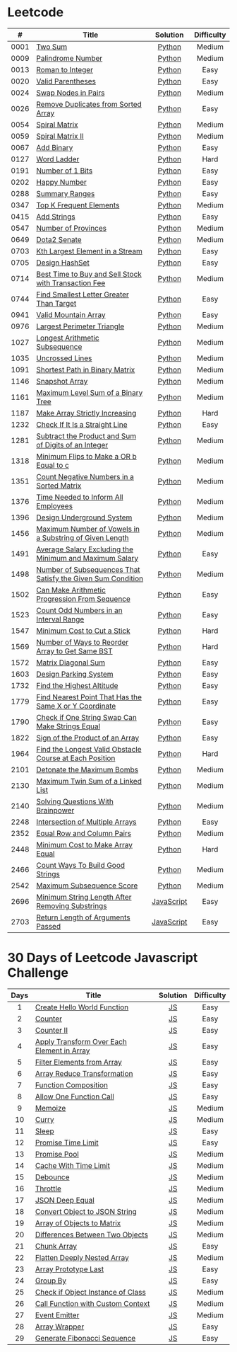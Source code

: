 # Leetcode

|  #   | Title                                                                                                                                                         |                                             Solution                                             | Difficulty |
| :--: | ------------------------------------------------------------------------------------------------------------------------------------------------------------- | :----------------------------------------------------------------------------------------------: | :--------: |
| 0001 | [Two Sum](https://leetcode.com/problems/two-sum)                                                                                                              |                            [Python](./algorithms/leetcode/two-sum.py)                            |   Medium   |
| 0009 | [Palindrome Number](https://leetcode.com/problems/palindrome-number)                                                                                          |                       [Python](./algorithms/leetcode/palindrome-number.py)                       |   Medium   |
| 0013 | [Roman to Integer](https://leetcode.com/problems/roman-to-integer)                                                                                            |                       [Python](./algorithms/leetcode/roman-to-integer.py)                        |    Easy    |
| 0020 | [Valid Parentheses](https://leetcode.com/problems/valid-parentheses)                                                                                          |                       [Python](./algorithms/leetcode/valid-parentheses.py)                       |    Easy    |
| 0024 | [Swap Nodes in Pairs](https://leetcode.com/problems/swap-nodes-in-pairs)                                                                                      |                      [Python](./algorithms/leetcode/swap-nodes-in-pairs.py)                      |   Medium   |
| 0026 | [Remove Duplicates from Sorted Array](https://leetcode.com/problems/remove-duplicates-from-sorted-array)                                                      |              [Python](./algorithms/leetcode/remove-duplicates-from-sorted-array.py)              |    Easy    |
| 0054 | [Spiral Matrix](https://leetcode.com/problems/spiral-matrix/)                                                                                                 |                         [Python](./algorithms/leetcode/spiral-matrix.py)                         |   Medium   |
| 0059 | [Spiral Matrix II](https://leetcode.com/problems/spiral-matrix-ii/)                                                                                           |                       [Python](./algorithms/leetcode/spiral-matrix-ii.py)                        |   Medium   |
| 0067 | [Add Binary](https://leetcode.com/problems/add-binary)                                                                                                        |                      [Python](./algorithms/leetcode/add-binary/solution.py)                      |    Easy    |
| 0127 | [Word Ladder](https://leetcode.com/problems/word-ladder)                                                                                                      |                     [Python](./algorithms/leetcode/word-ladder/solution.py)                      |    Hard    |
| 0191 | [Number of 1 Bits](https://leetcode.com/problems/number-of-1-bits)                                                                                            |                       [Python](./algorithms/leetcode/number-of-1-bits.py)                        |    Easy    |
| 0202 | [Happy Number](https://leetcode.com/problems/happy-number)                                                                                                    |                         [Python](./algorithms/leetcode/happy-number.py)                          |    Easy    |
| 0288 | [Summary Ranges](https://leetcode.com/problems/summary-ranges)                                                                                                |                    [Python](./algorithms/leetcode/summary-ranges/solution.py)                    |    Easy    |
| 0347 | [Top K Frequent Elements](https://leetcode.com/problems/top-k-frequent-elements)                                                                              |                    [Python](./algorithms/leetcode/top-k-frequent-elements.py)                    |   Medium   |
| 0415 | [Add Strings](https://leetcode.com/problems/add-strings)                                                                                                      |                          [Python](./algorithms/leetcode/add-strings.py)                          |    Easy    |
| 0547 | [Number of Provinces](https://leetcode.com/problems/number-of-provinces)                                                                                      |                   [Python](./algorithms/leetcode/number-of-provinces/main.py)                    |   Medium   |
| 0649 | [Dota2 Senate](https://leetcode.com/problems/dota2-senate/)                                                                                                   |                         [Python](./algorithms/leetcode/dota2-senate.py)                          |   Medium   |
| 0703 | [Kth Largest Element in a Stream](https://leetcode.com/problems/kth-largest-element-in-a-stream)                                                              |                [Python](./algorithms/leetcode/kth-largest-element-in-a-stream.py)                |    Easy    |
| 0705 | [Design HashSet](https://leetcode.com/problems/design-hashset/)                                                                                               |                        [Python](./algorithms/leetcode/design-hashset.py)                         |    Easy    |
| 0714 | [Best Time to Buy and Sell Stock with Transaction Fee](httpshttps://leetcode.com/problems/best-time-to-buy-and-sell-stock-with-transaction-fee)               | [Python](./algorithms/leetcode/best-time-to-buy-and-sell-stock-with-transaction-fee/solution.py) |   Medium   |
| 0744 | [Find Smallest Letter Greater Than Target](https://leetcode.com/problems/find-smallest-letter-greater-than-target)                                            |       [Python](./algorithms/leetcode/find-smallest-letter-greater-than-target/solution.py)       |    Easy    |
| 0941 | [Valid Mountain Array](https://leetcode.com/problems/valid-mountain-array)                                                                                    |                     [Python](./algorithms/leetcode/valid-mountain-array.py)                      |    Easy    |
| 0976 | [Largest Perimeter Triangle](https://leetcode.com/problems/largest-perimeter-triangle)                                                                        |                  [Python](./algorithms/leetcode/largest-perimeter-triangle.py)                   |   Medium   |
| 1027 | [Longest Arithmetic Subsequence](https://leetcode.com/problems/longest-arithmetic-subsequence)                                                                |            [Python](./algorithms/leetcode/longest-arithmetic-subsequence/solution.py)            |   Medium   |
| 1035 | [Uncrossed Lines](https://leetcode.com/problems/uncrossed-lines/)                                                                                             |                        [Python](./algorithms/leetcode/uncrossed-lines.py)                        |   Medium   |
| 1091 | [Shortest Path in Binary Matrix](https://leetcode.com/problems/shortest-path-in-binary-matrix/)                                                               |                [Python](./algorithms/leetcode/shortest-path-in-binary-matrix.py)                 |   Medium   |
| 1146 | [Snapshot Array](https://leetcode.com/problems/snapshot-array)                                                                                                |                    [Python](./algorithms/leetcode/snapshot-array/solution.py)                    |   Medium   |
| 1161 | [Maximum Level Sum of a Binary Tree](https://leetcode.com/problems/maximum-level-sum-of-a-binary-tree)                                                        |          [Python](./algorithms/leetcode/maximum-level-sum-of-a-binary-tree/solution.py)          |   Medium   |
| 1187 | [Make Array Strictly Increasing](https://leetcode.com/problems/make-array-strictly-increasing)                                                                |            [Python](./algorithms/leetcode/make-array-strictly-increasing/solution.py)            |    Hard    |
| 1232 | [Check If It Is a Straight Line](https://leetcode.com/problems/check-if-it-is-a-straight-line)                                                                |                [Python](./algorithms/leetcode/check-if-it-is-a-straight-line.py)                 |    Easy    |
| 1281 | [Subtract the Product and Sum of Digits of an Integer](https://leetcode.com/problems/subtract-the-product-and-sum-of-digits-of-an-integer)                    |     [Python](./algorithms/leetcode/subtract-the-product-and-sum-of-digits-of-an-integer.py)      |   Medium   |
| 1318 | [Minimum Flips to Make a OR b Equal to c](https://leetcode.com/problems/minimum-flips-to-make-a-or-b-equal-to-c)                                              |       [Python](./algorithms/leetcode/minimum-flips-to-make-a-or-b-equal-to-c/solution.py)        |   Medium   |
| 1351 | [Count Negative Numbers in a Sorted Matrix](https://leetcode.com/problems/count-negative-numbers-in-a-sorted-matrix)                                          |      [Python](./algorithms/leetcode/count-negative-numbers-in-a-sorted-matrix/solution.py)       |   Medium   |
| 1376 | [Time Needed to Inform All Employees](https://leetcode.com/problems/time-needed-to-inform-all-employees)                                                      |              [Python](./algorithms/leetcode/time-needed-to-inform-all-employees.py)              |   Medium   |
| 1396 | [Design Underground System](https://leetcode.com/problems/design-underground-system)                                                                          |                   [Python](./algorithms/leetcode/design-underground-system.py)                   |   Medium   |
| 1456 | [Maximum Number of Vowels in a Substring of Given Length](https://leetcode.com/problems/maximum-number-of-vowels-in-a-substring-of-given-length/)             |    [Python](./algorithms/leetcode/maximum-number-of-vowels-in-a-substring-of-given-length.py)    |   Medium   |
| 1491 | [Average Salary Excluding the Minimum and Maximum Salary](https://leetcode.com/problems/average-salary-excluding-the-minimum-and-maximum-salary)              |    [Python](./algorithms/leetcode/average-salary-excluding-the-minimum-and-maximum-salary.py)    |    Easy    |
| 1498 | [Number of Subsequences That Satisfy the Given Sum Condition](https://leetcode.com/problems/number-of-subsequences-that-satisfy-the-given-sum-condition/)     |  [Python](./algorithms/leetcode/number-of-subsequences-that-satisfy-the-given-sum-condition.py)  |   Medium   |
| 1502 | [Can Make Arithmetic Progression From Sequence](https://leetcode.com/problems/can-make-arithmetic-progression-from-sequence)                                  |         [Python](./algorithms/leetcode/can-make-arithmetic-progression-from-sequence.py)         |    Easy    |
| 1523 | [Count Odd Numbers in an Interval Range](https://leetcode.com/problems/count-odd-numbers-in-an-interval-range/)                                               |            [Python](./algorithms/leetcode/count-odd-numbers-in-an-interval-range.py)             |    Easy    |
| 1547 | [Minimum Cost to Cut a Stick](https://leetcode.com/problems/minimum-cost-to-cut-a-stick)                                                                      |                  [Python](./algorithms/leetcode/minimum-cost-to-cut-a-stic.py)                   |    Hard    |
| 1569 | [Number of Ways to Reorder Array to Get Same BST](https://leetcode.com/problems/number-of-ways-to-reorder-array-to-get-same-bst)                              |   [Python](./algorithms/leetcode/number-of-ways-to-reorder-array-to-get-same-bst/solution.py)    |    Hard    |
| 1572 | [Matrix Diagonal Sum](https://leetcode.com/problems/matrix-diagonal-sum/description/)                                                                         |                      [Python](./algorithms/leetcode/matrix-diagonal-sum.py)                      |    Easy    |
| 1603 | [Design Parking System](https://leetcode.com/problems/design-parking-system)                                                                                  |                     [Python](./algorithms/leetcode/design-parking-system.py)                     |    Easy    |
| 1732 | [Find the Highest Altitude](https://leetcode.com/problems/find-the-highest-altitude)                                                                          |              [Python](./algorithms/leetcode/find-the-highest-altitude/solution.py)               |    Easy    |
| 1779 | [Find Nearest Point That Has the Same X or Y Coordinate](https://leetcode.com/problems/find-nearest-point-that-has-the-same-x-or-y-coordinate)                |    [Python](./algorithms/leetcode/find-nearest-point-that-has-the-same-x-or-y-coordinate.py)     |    Easy    |
| 1790 | [Check if One String Swap Can Make Strings Equal](https://leetcode.com/problems/check-if-one-string-swap-can-make-strings-equal)                              |        [Python](./algorithms/leetcode/check-if-one-string-swap-can-make-strings-equal.py)        |    Easy    |
| 1822 | [Sign of the Product of an Array](https://leetcode.com/problems/sign-of-the-product-of-an-array)                                                              |                [Python](./algorithms/leetcode/sign-of-the-product-of-an-array.py)                |    Easy    |
| 1964 | [Find the Longest Valid Obstacle Course at Each Position](https://leetcode.com/problems/find-the-longest-valid-obstacle-course-at-each-position/description/) |    [Python](./algorithms/leetcode/find-the-longest-valid-obstacle-course-at-each-position.py)    |    Hard    |
| 2101 | [Detonate the Maximum Bombs](https://leetcode.com/problems/detonate-the-maximum-bombs)                                                                        |                  [Python](./algorithms/leetcode/detonate-the-maximum-bombs.py)                   |   Medium   |
| 2130 | [Maximum Twin Sum of a Linked List](https://leetcode.com/problems/maximum-twin-sum-of-a-linked-list)                                                          |               [Python](./algorithms/leetcode/maximum-twin-sum-of-a-linked-list.py)               |   Medium   |
| 2140 | [Solving Questions With Brainpower](https://leetcode.com/problems/solving-questions-with-brainpower/)                                                         |               [Python](./algorithms/leetcode/solving-questions-with-brainpower.py)               |   Medium   |
| 2248 | [Intersection of Multiple Arrays](https://leetcode.com/problems/intersection-of-multiple-arrays)                                                              |                [Python](./algorithms/leetcode/intersection-of-multiple-arrays.py)                |    Easy    |
| 2352 | [Equal Row and Column Pairs](https://leetcode.com/problems/equal-row-and-column-pairs)                                                                        |              [Python](./algorithms/leetcode/equal-row-and-column-pairs/solution.py)              |   Medium   |
| 2448 | [Minimum Cost to Make Array Equal](https://leetcode.com/problems/minimum-cost-to-make-array-equal)                                                            |           [Python](./algorithms/leetcode/minimum-cost-to-make-array-equal/solution.py)           |    Hard    |
| 2466 | [Count Ways To Build Good Strings](https://leetcode.com/problems/count-ways-to-build-good-strings/)                                                           |               [Python](./algorithms/leetcode/count-ways-to-build-good-strings.py)                |   Medium   |
| 2542 | [Maximum Subsequence Score](https://leetcode.com/problems/maximum-subsequence-score)                                                                          |                   [Python](./algorithms/leetcode/maximum-subsequence-score.py)                   |   Medium   |
| 2696 | [Minimum String Length After Removing Substrings](https://leetcode.com/problems/minimum-string-length-after-removing-substrings)                              | [JavaScript](./algorithms/leetcode/minimum-string-length-after-removing-substrings/solution.ts)  |    Easy    |
| 2703 | [Return Length of Arguments Passed](https://leetcode.com/problems/return-length-of-arguments-passed)                                                          |        [JavaScript](./algorithms/leetcode/return-length-of-arguments-passed/solution.ts)         |    Easy    |

# 30 Days of Leetcode Javascript Challenge

| Days | Title                                                                                                                              |                                         Solution                                         | Difficulty |
| :--: | ---------------------------------------------------------------------------------------------------------------------------------- | :--------------------------------------------------------------------------------------: | :--------: |
|  1   | [Create Hello World Function](https://leetcode.com/problems/create-hello-world-function)                                           |        [JS](./30-days-of-LC-javascript-challenge/create-hello-world-function.js)         |    Easy    |
|  2   | [Counter](https://leetcode.com/problems/counter)                                                                                   |                  [JS](./30-days-of-LC-javascript-challenge/counter.js)                   |    Easy    |
|  3   | [Counter II](https://leetcode.com/problems/counter-ii/description)                                                                 |                 [JS](./30-days-of-LC-javascript-challenge/counter-ii.js)                 |    Easy    |
|  4   | [Apply Transform Over Each Element in Array](https://leetcode.com/problems/apply-transform-over-each-element-in-array/description) | [JS](./30-days-of-LC-javascript-challenge/apply-transform-over-each-element-in-array.js) |    Easy    |
|  5   | [Filter Elements from Array](https://leetcode.com/problems/filter-elements-from-array)                                             |         [JS](./30-days-of-LC-javascript-challenge/filter-elements-from-array.js)         |    Easy    |
|  6   | [Array Reduce Transformation](https://leetcode.com/problems/array-reduce-transformation/description/)                              |        [JS](./30-days-of-LC-javascript-challenge/array-reduce-transformation.js)         |    Easy    |
|  7   | [Function Composition](https://leetcode.com/problems/function-composition/)                                                        |            [JS](./30-days-of-LC-javascript-challenge/function-composition.js)            |    Easy    |
|  8   | [Allow One Function Call](https://leetcode.com/problems/allow-one-function-call/)                                                  |          [JS](./30-days-of-LC-javascript-challenge/allow-one-function-call.js)           |    Easy    |
|  9   | [Memoize](https://leetcode.com/problems/memoize/)                                                                                  |                  [JS](./30-days-of-LC-javascript-challenge/memoize.js)                   |   Medium   |
|  10  | [Curry](https://leetcode.com/problems/curry/)                                                                                      |                   [JS](./30-days-of-LC-javascript-challenge/curry.js)                    |   Medium   |
|  11  | [Sleep](https://leetcode.com/problems/sleep/)                                                                                      |                   [JS](./30-days-of-LC-javascript-challenge/sleep.js)                    |    Easy    |
|  12  | [Promise Time Limit](https://leetcode.com/problems/promise-time-limit/)                                                            |             [JS](./30-days-of-LC-javascript-challenge/promise-time-limit.js)             |    Easy    |
|  13  | [Promise Pool](https://leetcode.com/problems/promise-pool/)                                                                        |                [JS](./30-days-of-LC-javascript-challenge/promise-pool.js)                |   Medium   |
|  14  | [Cache With Time Limit](https://leetcode.com/problems/cache-with-time-limit)                                                       |           [JS](./30-days-of-LC-javascript-challenge/cache-with-time-limit.js)            |   Medium   |
|  15  | [Debounce](https://leetcode.com/problems/debounce)                                                                                 |                  [JS](./30-days-of-LC-javascript-challenge/deboune.js)                   |   Medium   |
|  16  | [Throttle](https://leetcode.com/problems/throttle)                                                                                 |                  [JS](./30-days-of-LC-javascript-challenge/throttle.js)                  |   Medium   |
|  17  | [JSON Deep Equal](https://leetcode.com/problems/json-deep-equal)                                                                   |              [JS](./30-days-of-LC-javascript-challenge/json-deep-equal.js)               |   Medium   |
|  18  | [Convert Object to JSON String](https://leetcode.com/problems/convert-object-to-json-string)                                       |       [JS](./30-days-of-LC-javascript-challenge/convert-object-to-json-string.js)        |   Medium   |
|  19  | [Array of Objects to Matrix](https://leetcode.com/problems/array-of-objects-to-matrix)                                             |         [JS](./30-days-of-LC-javascript-challenge/array-of-objects-to-matrix.js)         |   Medium   |
|  20  | [Differences Between Two Objects](https://leetcode.com/problems/differences-between-two-objects)                                   |      [JS](./30-days-of-LC-javascript-challenge/differences-between-two-objects.js)       |   Medium   |
|  21  | [Chunk Array](https://leetcode.com/problems/chunk-array)                                                                           |                [JS](./30-days-of-LC-javascript-challenge/chunk-array.js)                 |    Easy    |
|  22  | [Flatten Deeply Nested Array](https://leetcode.com/problems/flatten-deeply-nested-array)                                           |        [JS](./30-days-of-LC-javascript-challenge/flatten-deeply-nested-array.js)         |   Medium   |
|  23  | [Array Prototype Last](https://leetcode.com/problems/array-prototype-last)                                                         |            [JS](./30-days-of-LC-javascript-challenge/array-prototype-last.js)            |    Easy    |
|  24  | [Group By](https://leetcode.com/problems/group-by)                                                                                 |                  [JS](./30-days-of-LC-javascript-challenge/group-by.js)                  |    Easy    |
|  25  | [Check if Object Instance of Class](https://leetcode.com/problems/check-if-object-instance-of-class)                               |     [JS](./30-days-of-LC-javascript-challenge/check-if-object-instance-of-class.js)      |   Medium   |
|  26  | [Call Function with Custom Context](https://leetcode.com/problems/call-function-with-custom-context)                               |     [JS](./30-days-of-LC-javascript-challenge/call-function-with-custom-context.js)      |   Medium   |
|  27  | [Event Emitter](https://leetcode.com/problems/event-emitter)                                                                       |               [JS](./30-days-of-LC-javascript-challenge/event-emitter.js)                |   Medium   |
|  28  | [Array Wrapper](https://leetcode.com/problems/array-wrapper)                                                                       |               [JS](./30-days-of-LC-javascript-challenge/array-wrapper.js)                |    Easy    |
|  29  | [Generate Fibonacci Sequence](https://leetcode.com/problems/generate-fibonacci-sequence)                                           |        [JS](./30-days-of-LC-javascript-challenge/generate-fibonacci-sequence.js)         |    Easy    |
